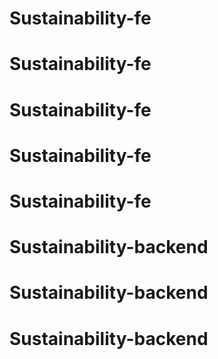 # Sustainability-fe
# Sustainability-fe
# Sustainability-fe
# Sustainability-fe
# Sustainability-fe
# Sustainability-backend
# Sustainability-backend
# Sustainability-backend

